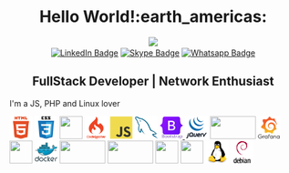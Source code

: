 <div id="header" align="center">
  <h1>Hello World!:earth_americas:</h1>
  <img src="https://i.pinimg.com/originals/ce/69/4f/ce694f560636dffcf42ecf40d4f2f962.gif" width="50%" crossorigin="anonymous"loop=infinite/>
  <div id="badges">
    <a href="https://www.linkedin.com/in/leonardomarcattidasilva/" target="_blank"><img src="https://img.shields.io/badge/LinkedIn-darkblue?style=for-the-badge&logo=linkedin&logoColor=white" alt="LinkedIn Badge"/></a>
    <a href="skype:leonardo.marcatti?chat"><img src="https://img.shields.io/badge/Skype-blue?style=for-the-badge&logo=skype&logoColor=white" alt="Skype Badge"/></a>
    <a href="https://wa.me/+5531994061836"><img src="https://img.shields.io/badge/Whatsapp-darkgreen?style=for-the-badge&logo=whatsapp&logoColor=white" alt="Whatsapp Badge"/></a>
  </div>
</div>
<h2 style="text-align: center;">FullStack Developer | Network Enthusiast </h2>
<p>I'm a JS, PHP and Linux lover</p>
<div>
  <a href="https://www.w3schools.com/html/"><img src="https://github.com/devicons/devicon/blob/master/icons/html5/html5-plain-wordmark.svg" width="40" height="40"></a>
  <a href="https://www.w3schools.com/css/"><img src="https://github.com/devicons/devicon/blob/master/icons/css3/css3-original-wordmark.svg" width="40" height="40"></a>
  <a href="https://www.php.net/"><img src="https://user-images.githubusercontent.com/29094440/176947095-e5985b18-840f-4d6a-81b9-ecce7f86ebd9.png" width="40" height="40"></a>
    <a href="https://www.codeigniter.com/user_guide/intro/index.html"><img src="https://github.com/devicons/devicon/blob/master/icons/codeigniter/codeigniter-plain-wordmark.svg" width="40" height="40"></a>
  <a href="https://www.javascript.com/"> <img src="https://github.com/devicons/devicon/blob/master/icons/javascript/javascript-original.svg" width="40" height="40"></a>
  <a href="https://www.mysql.com/"><img src="https://github.com/devicons/devicon/blob/master/icons/mysql/mysql-original.svg" width="40" height="40"></a>
  <a href="https://getbootstrap.com/docs/5.0/getting-started/introduction/"><img src="https://github.com/devicons/devicon/blob/master/icons/bootstrap/bootstrap-original-wordmark.svg" width="40" height="40"> </a>
  <a href="https://jquery.com/"><img src="https://github.com/devicons/devicon/blob/master/icons/jquery/jquery-original-wordmark.svg" width="40" height="40"></a>
  <a href="https://www.zabbix.com/"><img src="https://www.made4it.com.br/wp-content/uploads/2020/10/zabbix_logo_500x131.png" width="80" height="40"></a>
  <a href="https://grafana.com/"><img src="https://github.com/devicons/devicon/blob/master/icons/grafana/grafana-original-wordmark.svg" width="40" height="40"></a>
  <a href="https://owncloud.com/"> <img src="https://owncloud.com/wp-content/uploads/2020/07/owncloud-trademark.png" width="40" height="40"></a>
  <a href="https://www.docker.com/"><img src="https://github.com/devicons/devicon/blob/master/icons/docker/docker-original-wordmark.svg" width="40" height="40"></a>
  <a href="https://proxmox.com/en/"><img src="https://logovectorseek.com/wp-content/uploads/2021/10/proxmox-server-solutions-gmbh-logo-vector.png" width="80" height="40"></a>
  <a href="https://www.pfsense.org/"><img src="https://upload.wikimedia.org/wikipedia/commons/thumb/b/b9/PfSense_logo.png/1200px-PfSense_logo.png" width="80" height="40"></a>
  <a href="https://www.samba.org/"><img src="https://treinamentos.unirede.net/wp-content/uploads/sites/2/2017/05/samba-treinamento-square.png" width="40" height="40"></a>
  <a href="https://www.microsoft.com/pt-br/windows-server"><img src="https://penseemti.com.br/wp-content/uploads/2016/02/windows-server-logo.png" width="40" height="40"></a>
  <a href="https://www.linux.org/pages/download/"><img src="https://github.com/devicons/devicon/blob/master/icons/linux/linux-original.svg" width="40" height="40"></a>
  <a href="https://www.debian.org/"><img src="https://github.com/devicons/devicon/blob/master/icons/debian/debian-original-wordmark.svg" width="40" height="40"></a>
</div>
